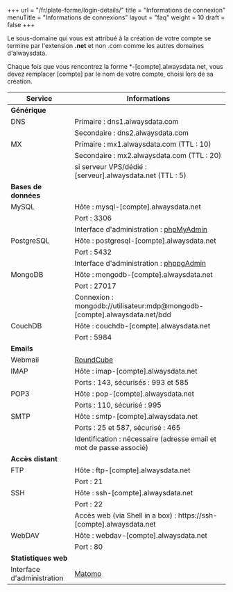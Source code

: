 +++
url = "/fr/plate-forme/login-details/"
title = "Informations de connexion"
menuTitle = "Informations de connexions"
layout = "faq"
weight = 10
draft = false
+++


Le sous-domaine qui vous est attribué à la création de votre compte se termine par l'extension **.net** et non .com comme les autres domaines d'alwaysdata.

Chaque fois que vous rencontrez la forme *-[compte].alwaysdata.net, vous devez remplacer [compte] par le nom de votre compte, choisi lors de sa création.



|Service|Informations|
|----|----|
|**Générique**||
|DNS|Primaire : dns1.alwaysdata.com|
||Secondaire : dns2.alwaysdata.com|
|MX|Primaire : mx1.alwaysdata.com (TTL : 10)|
||Secondaire : mx2.alwaysdata.com (TTL : 20)|
||si serveur VPS/dédié : [serveur].alwaysdata.net (TTL : 5)|
|**Bases de données**||
|MySQL|Hôte : mysql-[compte].alwaysdata.net|
||Port : 3306|
||Interface d'administration : [phpMyAdmin](https://phpmyadmin.alwaysdata.com)|
|PostgreSQL|Hôte : postgresql-[compte].alwaysdata.net|
||Port : 5432|
||Interface d'administration : [phppgAdmin](https://phppgadmin.alwaysdata.com)|
|MongoDB|Hôte : mongodb-[compte].alwaysdata.net|
||Port : 27017|
||Connexion : mongodb://utilisateur:mdp@mongodb-[compte].alwaysdata.net/bdd|
|CouchDB|Hôte : couchdb-[compte].alwaysdata.net|
||Port : 5984|
|**Emails**||
|Webmail|[RoundCube](https://webmail.alwaysdata.com)|
|IMAP|Hôte : imap-[compte].alwaysdata.net|
||Ports : 143, sécurisés : 993 et 585|
|POP3|Hôte : pop-[compte].alwaysdata.net|
||Ports : 110, sécurisé : 995|
|SMTP|Hôte : smtp-[compte].alwaysdata.net|
||Ports : 25 et 587, sécurisé : 465|
||Identification : nécessaire (adresse email et mot de passe associé)|
|**Accès distant**||
|FTP|Hôte : ftp-[compte].alwaysdata.net|
||Port : 21|
|SSH|Hôte : ssh-[compte].alwaysdata.net|
||Port : 22|
||Accès web (via Shell in a box) : https://ssh-[compte].alwaysdata.net|
|WebDAV|Hôte : webdav-[compte].alwaysdata.net|
||Port : 80|
|**Statistiques web**|
|Interface d'administration|[Matomo](https://analytics.alwaysdata.com)|
